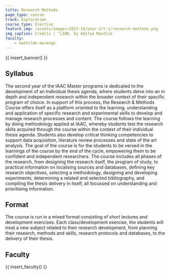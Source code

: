 ```yaml
---
title: Research Methods
page_type: course
track: Exploration
course_type: Elective
feature_img: /assets/images/2023-24/year-2/t-1/research-methods.png
img_caption: Credits | ^LINK. by Aditya Mandlik
faculty:
    - mathilde-marengo
---
```


{{ insert_banner() }}

## Syllabus

The second year of the IAAC Master programs is dedicated to the development of an Individual thesis agenda, where students delve into an in depth and independent research within the broader context of their specific program of choice. In support of this process, the Research & Methods Course offers itself as a platform oriented to the learning, understanding and application of specific research and experimental skills to develop and manage research processes and content. The course follows the learning by doing methodology applied at IAAC, whereby students test the research skills acquired through the course within the context of their individual thesis agenda. Students also develop critical thinking competencies to support data acquisition, literature review processes and state of the art analysis. The goal of the course is for the students to be versed in the learnings of the course by the end of the cycle, empowering them to be confident and independent researchers. The course includes all phases of the research, from designing the research itself, the program of study, to practical information on localising sources and databases, defining key research objectives, selecting a methodology, designing and developing experiments, determining a related and selected bibliography, and compiling the thesis delivery in itself, all focussed on understanding and prioritising information.

## Format

The course is run in a mixed format consisting of short lectures and development exercises. Each class/development exercise, the students will treat a new subject related to their research development, from planning their research, methods and skills, research protocols and databases, to the delivery of their thesis.

## Faculty

{{ insert_faculty() }}